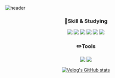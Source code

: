 ![header](https://capsule-render.vercel.app/api?type=wave&color=auto&height=200&section=header&text=MunJio%20&fontSize=80)
  

<div align="center">
  <h3>📌Skill & Studying</h3>
  
<img src="https://img.shields.io/badge/JAVA-007396?style=for-the-badge&logo=java&logoColor=white">
<img src="https://img.shields.io/badge/Spring-6DB33F?style=for-the-badge&logo=spring&logoColor=white">
<img src="https://img.shields.io/badge/C++-00599C?style=for-the-badge&logo=c++&logoColor=white">
<img src="https://img.shields.io/badge/MySQL-4479A1?style=for-the-badge&logo=MySQL&logoColor=white">
<img src="https://img.shields.io/badge/Oracle-F80000?style=for-the-badge&logo=Oracle&logoColor=white">
<img src="https://img.shields.io/badge/aws-232F3E?style=for-the-badge&logo=aws&logoColor=white">

  <h3>✏️Tools </h3>

<img src="https://img.shields.io/badge/Eclipse-2C2255?style=for-the-badge&logo=Eclipse%20IDE&logoColor=white">
<img src="https://img.shields.io/badge/github-181717?style=for-the-badge&logo=github&logoColor=white">
  
  
  
  
[![Velog's GitHub stats](https://velog-readme-stats.vercel.app/api/badge?name=bearjioc)](https://velog.io/@bearjioc) 
</div>


